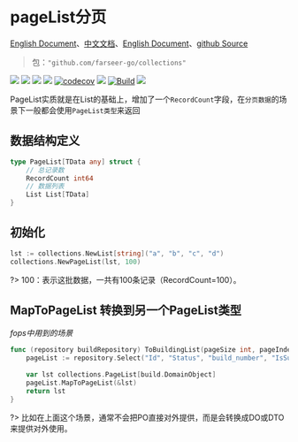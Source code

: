 # pageList分页
[English Document](https://farseer-go.gitee.io/en-us/)、[中文文档](https://farseer-go.gitee.io/)、[English Document](https://farseer-go.github.io/doc/en-us/)、[github Source](https://github.com/farseer-go/collections)
> 包：`"github.com/farseer-go/collections"`

![](https://img.shields.io/github/stars/farseer-go?style=social)
![](https://img.shields.io/github/license/farseer-go/collections)
![](https://img.shields.io/github/go-mod/go-version/farseer-go/collections)
![](https://img.shields.io/github/v/release/farseer-go/collections)
[![codecov](https://img.shields.io/codecov/c/github/farseer-go/collections)](https://codecov.io/gh/farseer-go/collections)
![](https://img.shields.io/github/languages/code-size/farseer-go/collections)
[![Build](https://github.com/farseer-go/collections/actions/workflows/test.yml/badge.svg)](https://github.com/farseer-go/collections/actions/workflows/test.yml)
![](https://goreportcard.com/badge/github.com/farseer-go/collections)

PageList实质就是在List的基础上，增加了一个`RecordCount`字段，在`分页数据`的场景下一般都会使用`PageList类型`来返回

## 数据结构定义
```go
type PageList[TData any] struct {
    // 总记录数
    RecordCount int64
    // 数据列表
    List List[TData]
}
```

## 初始化
```go
lst := collections.NewList[string]("a", "b", "c", "d")
collections.NewPageList(lst, 100)
```

?> 100：表示这批数据，一共有100条记录（RecordCount=100）。

## MapToPageList 转换到另一个PageList类型
_fops中用到的场景_
```go
func (repository buildRepository) ToBuildingList(pageSize int, pageIndex int) collections.PageList[build.DomainObject] {
	pageList := repository.Select("Id", "Status", "build_number", "IsSuccess", "project_id", "ProjectName", "CreateAt", "FinishAt", "ClusterId").Order("Id desc").ToPageList(pageSize, pageIndex)
	
	var lst collections.PageList[build.DomainObject]
	pageList.MapToPageList(&lst)
	return lst
}
```

?> 比如在上面这个场景，通常不会把PO直接对外提供，而是会转换成DO或DTO来提供对外使用。